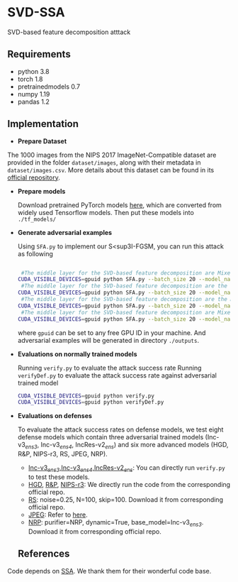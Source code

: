# SVD-SSA
SVD-based feature decomposition atttack

## Requirements

- python 3.8
- torch 1.8
- pretrainedmodels 0.7
- numpy 1.19
- pandas 1.2


## Implementation

- **Prepare Dataset**

The 1000 images from the NIPS 2017 ImageNet-Compatible dataset are provided in the folder ```dataset/images```, along with their metadata in  ```dataset/images.csv```. More details about this dataset can be found in its [official repository](https://github.com/cleverhans-lab/cleverhans/tree/master/cleverhans_v3.1.0/examples/nips17_adversarial_competition/dataset).

- **Prepare models**

  Download pretrained PyTorch models [here](https://github.com/ylhz/tf_to_pytorch_model), which are converted from widely used Tensorflow models. Then put these models into `./tf_models/`

- **Generate adversarial examples**

  Using `SFA.py` to implement our S<sup3</sup>I-FGSM,  you can run this attack as following
  
  ```bash
  
   #The middle layer for the SVD-based feature decomposition are Mixed-6e for Inception-v3, which is layer before the parameter 'AuxLogits' 
  CUDA_VISIBLE_DEVICES=gpuid python SFA.py --batch_size 20 --model_name inceptionv3 --layer AuxLogits
   #The middle layer for the SVD-based feature decomposition are the last layer of block3 for Resnet-152, which is layer before the parameter 'layer4' 
  CUDA_VISIBLE_DEVICES=gpuid python SFA.py --batch_size 20 --model_name resnet152 --layer layer4
   #The middle layer for the SVD-based feature decomposition are the Mixed-6a for Inception-Resnet-v2 , which is layer before the parameter 'mixed_7a' 
  CUDA_VISIBLE_DEVICES=gpuid python SFA.py --batch_size 20 --model_name inceptionresnetv2 --layer mixed_7a
   #The middle layer for the SVD-based feature decomposition are Mixed-6b for Inception-v4
  CUDA_VISIBLE_DEVICES=gpuid python SFA.py --batch_size 20 --model_name inceptionv4 --layer '17'
  ```
  where `gpuid` can be set to any free GPU ID in your machine. And adversarial examples will be generated in directory `./outputs`.
  
- **Evaluations on normally trained models**

  Running `verify.py` to evaluate the attack  success rate
  Running `verifyDef.py` to evaluate the attack  success rate against adversarial trained model
  ```bash
  CUDA_VISIBLE_DEVICES=gpuid python verify.py
  CUDA_VISIBLE_DEVICES=gpuid python verifyDef.py
  ```

- **Evaluations on defenses**

    To evaluate the attack success rates on defense models, we test eight defense models which contain three adversarial trained models (Inc-v3<sub>*ens3*</sub>, Inc-v3<sub>*ens4*</sub>, IncRes-v2<sub>*ens*</sub>) and six more advanced models (HGD, R&P, NIPS-r3, RS, JPEG, NRP).

    - [Inc-v3<sub>*ens3*</sub>,Inc-v3<sub>*ens4*</sub>,IncRes-v2<sub>*ens*</sub>](https://github.com/ylhz/tf_to_pytorch_model):  You can directly run `verify.py` to test these models.
    - [HGD](https://github.com/lfz/Guided-Denoise), [R&P](https://github.com/cihangxie/NIPS2017_adv_challenge_defense), [NIPS-r3](https://github.com/anlthms/nips-2017/tree/master/mmd): We directly run the code from the corresponding official repo.
    - [RS](https://github.com/locuslab/smoothing): noise=0.25, N=100, skip=100. Download it from corresponding official repo.
    - [JPEG](https://github.com/JHL-HUST/VT/blob/main/third_party/jpeg.py): Refer to [here](https://github.com/JHL-HUST/VT/blob/main/third_party/jpeg.py).
    - [NRP](https://github.com/Muzammal-Naseer/NRP): purifier=NRP, dynamic=True, base_model=Inc-v3<sub>*ens3*</sub>. Download it from corresponding official repo.
    
    ## References
Code depends on [SSA](https://github.com/yuyang-long/SSA). We thank them for their wonderful code base. 

   

